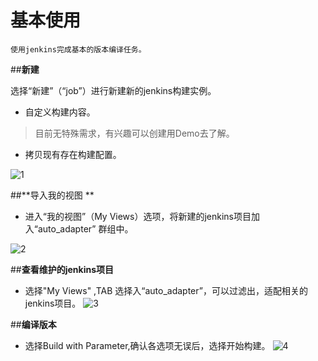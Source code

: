 # 基本使用

    使用jenkins完成基本的版本编译任务。

##**新建**

选择“新建”（“job”）进行新建新的jenkins构建实例。

* 自定义构建内容。 
>目前无特殊需求，有兴趣可以创建用Demo去了解。
* 拷贝现有存在构建配置。

![1](http://cl.ly/3h0s1i0W1s0w/1) 

##**导入我的视图 **

* 进入“我的视图”（My Views）选项，将新建的jenkins项目加入“auto_adapter” 群组中。

![2](http://cl.ly/2K3v1R0O3S1f/2) 

##**查看维护的jenkins项目**
* 选择"My Views" ,TAB 选择入“auto_adapter”，可以过滤出，适配相关的jenkins项目。
![3](http://cl.ly/2K3v1R0O3S1f/3)

##**编译版本**
* 选择Build with Parameter,确认各选项无误后，选择开始构建。
![4](http://cl.ly/1Z3q2b3F3K0O/4)